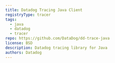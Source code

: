 ```yaml
---
title: Datadog Tracing Java Client
registryType: tracer
tags:
  - java
  - datadog
  - tracer
repo: https://github.com/DataDog/dd-trace-java
license: BSD
description: Datadog tracing library for Java
authors: Datadog
---
```

